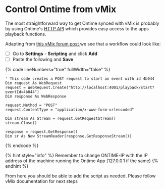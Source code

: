 # Control Ontime from vMix

The most straightforward way to get Ontime synced with vMix is probably by using Ontime's [HTTP API](../control-and-feedback/ontime-apis/http-api.md) which provides easy access to the apps playback functions.&#x20;

Adapting from [this vMix forum post ](https://forums.vmix.com/posts/t7079-http-command-midi)we see that a workflow could look like:

* [ ] Go to **Settings** - **Scripting** and click **Add**
* [ ] Paste the following and **Save**

{% code lineNumbers="true" fullWidth="false" %}
```vbnet
' This code creates a POST request to start an event with id 4b044
Dim request As WebRequest
request = WebRequest.Create("http://localhost:4001/playback/start?eventId=4b044")
Dim response As WebResponse

request.Method = "POST"
request.ContentType = "application/x-www-form-urlencoded"

Dim stream As Stream = request.GetRequestStream()
stream.Close()

response = request.GetResponse()
Dim sr As New StreamReader(response.GetResponseStream())

```
{% endcode %}

{% hint style="info" %}
Remember to change ONTIME-IP with the IP address of the machine running the Ontime App (127.0.0.1 if the same)
{% endhint %}

From here you should be able to add the script as needed. Please follow vMix documentation for next steps
